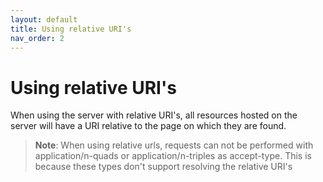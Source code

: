 ```yaml
---
layout: default
title: Using relative URI's
nav_order: 2
---
```


# Using relative URI's

When using the server with relative URI's, all resources hosted on the server will have a URI relative to the page on which they are found.

> **Note**: When using relative urls, requests can not be performed with application/n-quads or application/n-triples as accept-type.
> This is because these types don't support resolving the relative URI's
